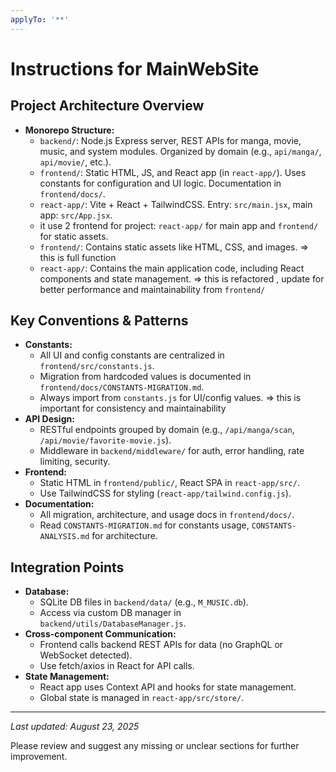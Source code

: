 ```yaml
---
applyTo: '**'
---
```

#  Instructions for MainWebSite

## Project Architecture Overview

- **Monorepo Structure:**
  - `backend/`: Node.js Express server, REST APIs for manga, movie, music, and system modules. Organized by domain (e.g., `api/manga/`, `api/movie/`, etc.).
  - `frontend/`: Static HTML, JS, and React app (in `react-app/`). Uses constants for configuration and UI logic. Documentation in `frontend/docs/`.
  - `react-app/`: Vite + React + TailwindCSS. Entry: `src/main.jsx`, main app: `src/App.jsx`.
  - it use 2 frontend for project: `react-app/` for main app and `frontend/` for static assets.
  - `frontend/`: Contains static assets like HTML, CSS, and images. => this is full function
  - `react-app/`: Contains the main application code, including React components and state management. => this is refactored , update for better performance and maintainability from `frontend/`

## Key Conventions & Patterns

- **Constants:**
  - All UI and config constants are centralized in `frontend/src/constants.js`.
  - Migration from hardcoded values is documented in `frontend/docs/CONSTANTS-MIGRATION.md`.
  - Always import from `constants.js` for UI/config values. => this is important for consistency and maintainability
- **API Design:**
  - RESTful endpoints grouped by domain (e.g., `/api/manga/scan`, `/api/movie/favorite-movie.js`).
  - Middleware in `backend/middleware/` for auth, error handling, rate limiting, security.
- **Frontend:**
  - Static HTML in `frontend/public/`, React SPA in `react-app/src/`.
  - Use TailwindCSS for styling (`react-app/tailwind.config.js`).
- **Documentation:**
  - All migration, architecture, and usage docs in `frontend/docs/`.
  - Read `CONSTANTS-MIGRATION.md` for constants usage, `CONSTANTS-ANALYSIS.md` for architecture.

## Integration Points

- **Database:**
  - SQLite DB files in `backend/data/` (e.g., `M_MUSIC.db`).
  - Access via custom DB manager in `backend/utils/DatabaseManager.js`.
- **Cross-component Communication:**
  - Frontend calls backend REST APIs for data (no GraphQL or WebSocket detected).
  - Use fetch/axios in React for API calls.
- **State Management:**
  - React app uses Context API and hooks for state management.
  - Global state is managed in `react-app/src/store/`.
  
---

_Last updated: August 23, 2025_

Please review and suggest any missing or unclear sections for further improvement.
